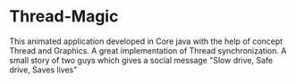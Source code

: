 # Thread-Magic

This animated application developed in Core java with the help of concept Thread and Graphics. A great implementation of Thread synchronization. A small story of two guys which gives a social message "Slow drive, Safe drive, Saves lives"

